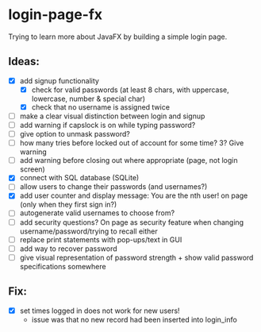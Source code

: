 # login-page-fx

Trying to learn more about JavaFX by building a simple login page.

## Ideas:

- [X] add signup functionality
    - [X] check for valid passwords (at least 8 chars, with uppercase, lowercase, number & special char)
    - [X] check that no username is assigned twice
- [ ] make a clear visual distinction between login and signup
- [ ] add warning if capslock is on while typing password?
- [ ] give option to unmask password?
- [ ] how many tries before locked out of account for some time? 3? Give warning
- [ ] add warning before closing out where appropriate (page, not login screen)
- [X] connect with SQL database (SQLite)
- [ ] allow users to change their passwords (and usernames?)
- [X] add user counter and display message: You are the nth user! on page (only when they first sign in?)
- [ ] autogenerate valid usernames to choose from?
- [ ] add security questions? On page as security feature when changing username/password/trying to recall either
- [ ] replace print statements with pop-ups/text in GUI
- [ ] add way to recover password
- [ ] give visual representation of password strength + show valid password specifications somewhere

## Fix:

- [X] set times logged in does not work for new users!
  - issue was that no new record had been inserted into login_info 
